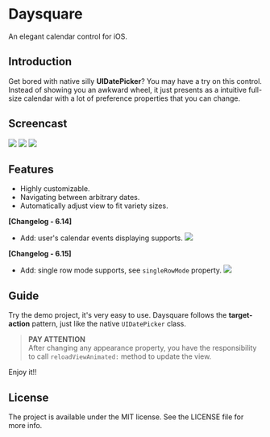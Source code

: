 # Daysquare

An elegant calendar control for iOS.

## Introduction

Get bored with native silly **UIDatePicker**? You may have a try on this control. Instead of showing you an awkward wheel, it just presents as a intuitive full-size calendar with a lot of preference properties that you can change.

## Screencast
![](https://github.com/unixzii/Daysquare/raw/master/Images/overview.gif)
![](https://github.com/unixzii/Daysquare/raw/master/Images/setting.gif)
![](https://github.com/unixzii/Daysquare/raw/master/Images/bold.gif)

## Features
* Highly customizable.
* Navigating between arbitrary dates.
* Automatically adjust view to fit variety sizes.

**[Changelog - 6.14]**
* Add: user's calendar events displaying supports.
![](https://github.com/unixzii/Daysquare/raw/master/Images/event.gif)

**[Changelog - 6.15]**
* Add: single row mode supports, see `singleRowMode` property.
![](https://github.com/unixzii/Daysquare/raw/master/Images/singlerow.gif)

## Guide
Try the demo project, it's very easy to use. Daysquare follows the **target-action** pattern, just like the native `UIDatePicker` class.

> **PAY ATTENTION**
> <br>
> After changing any appearance property, you have the responsibility to call `reloadViewAnimated:` method to update the view.

Enjoy it!!

## License
The project is available under the MIT license. See the LICENSE file for more info.
